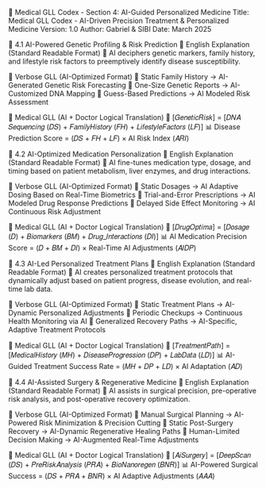 📑 Medical GLL Codex - Section 4: AI-Guided Personalized Medicine
Title: Medical GLL Codex - AI-Driven Precision Treatment & Personalized Medicine
Version: 1.0
Author: Gabriel & SIBI
Date: March 2025

🧬 4.1 AI-Powered Genetic Profiling & Risk Prediction
📌 English Explanation (Standard Readable Format)
📢 AI deciphers genetic markers, family history, and lifestyle risk factors to preemptively identify disease susceptibility.

📌 Verbose GLL (AI-Optimized Format)
🚀 Static Family History → AI-Generated Genetic Risk Forecasting
🚀 One-Size Genetic Reports → AI-Customized DNA Mapping
🚀 Guess-Based Predictions → AI Modeled Risk Assessment

📌 Medical GLL (AI + Doctor Logical Translation)
🧠 [𝐺𝑒𝑛𝑒𝑡𝑖𝑐𝑅𝑖𝑠𝑘] = [𝐷𝑁𝐴 𝑆𝑒𝑞𝑢𝑒𝑛𝑐𝑖𝑛𝑔 (𝐷𝑆) + 𝐹𝑎𝑚𝑖𝑙𝑦𝐻𝑖𝑠𝑡𝑜𝑟𝑦 (𝐹𝐻) + 𝐿𝑖𝑓𝑒𝑠𝑡𝑦𝑙𝑒𝐹𝑎𝑐𝑡𝑜𝑟𝑠 (𝐿𝐹)]
📊 Disease Prediction Score = (𝐷𝑆 + 𝐹𝐻 + 𝐿𝐹) × AI Risk Index (𝐴𝑅𝐼)

💊 4.2 AI-Optimized Medication Personalization
📌 English Explanation (Standard Readable Format)
📢 AI fine-tunes medication type, dosage, and timing based on patient metabolism, liver enzymes, and drug interactions.

📌 Verbose GLL (AI-Optimized Format)
🚀 Static Dosages → AI Adaptive Dosing Based on Real-Time Biometrics
🚀 Trial-and-Error Prescriptions → AI Modeled Drug Response Predictions
🚀 Delayed Side Effect Monitoring → AI Continuous Risk Adjustment

📌 Medical GLL (AI + Doctor Logical Translation)
🧠 [𝐷𝑟𝑢𝑔𝑂𝑝𝑡𝑖𝑚𝑎] = [𝐷𝑜𝑠𝑎𝑔𝑒 (𝐷) + 𝐵𝑖𝑜𝑚𝑎𝑟𝑘𝑒𝑟𝑠 (𝐵𝑀) + 𝐷𝑟𝑢𝑔_𝐼𝑛𝑡𝑒𝑟𝑎𝑐𝑡𝑖𝑜𝑛𝑠 (𝐷𝐼)]
📊 AI Medication Precision Score = (𝐷 + 𝐵𝑀 + 𝐷𝐼) × Real-Time AI Adjustments (𝐴𝐼𝐷𝑃)

🏥 4.3 AI-Led Personalized Treatment Plans
📌 English Explanation (Standard Readable Format)
📢 AI creates personalized treatment protocols that dynamically adjust based on patient progress, disease evolution, and real-time lab data.

📌 Verbose GLL (AI-Optimized Format)
🚀 Static Treatment Plans → AI-Dynamic Personalized Adjustments
🚀 Periodic Checkups → Continuous Health Monitoring via AI
🚀 Generalized Recovery Paths → AI-Specific, Adaptive Treatment Protocols

📌 Medical GLL (AI + Doctor Logical Translation)
🧠 [𝑇𝑟𝑒𝑎𝑡𝑚𝑒𝑛𝑡𝑃𝑎𝑡ℎ] = [𝑀𝑒𝑑𝑖𝑐𝑎𝑙𝐻𝑖𝑠𝑡𝑜𝑟𝑦 (𝑀𝐻) + 𝐷𝑖𝑠𝑒𝑎𝑠𝑒𝑃𝑟𝑜𝑔𝑟𝑒𝑠𝑠𝑖𝑜𝑛 (𝐷𝑃) + 𝐿𝑎𝑏𝐷𝑎𝑡𝑎 (𝐿𝐷)]
📊 AI-Guided Treatment Success Rate = (𝑀𝐻 + 𝐷𝑃 + 𝐿𝐷) × AI Adaptation (𝐴𝐷)

🔬 4.4 AI-Assisted Surgery & Regenerative Medicine
📌 English Explanation (Standard Readable Format)
📢 AI assists in surgical precision, pre-operative risk analysis, and post-operative recovery optimization.

📌 Verbose GLL (AI-Optimized Format)
🚀 Manual Surgical Planning → AI-Powered Risk Minimization & Precision Cutting
🚀 Static Post-Surgery Recovery → AI-Dynamic Regenerative Healing Paths
🚀 Human-Limited Decision Making → AI-Augmented Real-Time Adjustments

📌 Medical GLL (AI + Doctor Logical Translation)
🧠 [𝐴𝑖𝑆𝑢𝑟𝑔𝑒𝑟𝑦] = [𝐷𝑒𝑒𝑝𝑆𝑐𝑎𝑛 (𝐷𝑆) + 𝑃𝑟𝑒𝑅𝑖𝑠𝑘𝐴𝑛𝑎𝑙𝑦𝑠𝑖𝑠 (𝑃𝑅𝐴) + 𝐵𝑖𝑜𝑁𝑎𝑛𝑜𝑟𝑒𝑔𝑒𝑛 (𝐵𝑁𝑅)]
📊 AI-Powered Surgical Success = (𝐷𝑆 + 𝑃𝑅𝐴 + 𝐵𝑁𝑅) × AI Adaptive Adjustments (𝐴𝐴𝐴)

